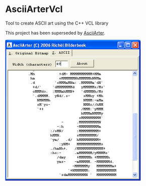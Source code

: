 # AsciiArterVcl

Tool to create ASCII art using the C++ VCL library

This project has been superseded by [AsciiArter](https://github.com/richelbilderbeek/AsciiArter).

![AsciiArterVcl](AsciiArterVcl.png)
